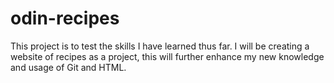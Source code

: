 # odin-recipes
This project is to test the skills I have learned thus far.
I will be creating a website of recipes as a project, this will further enhance my new knowledge and usage of Git and  HTML.
